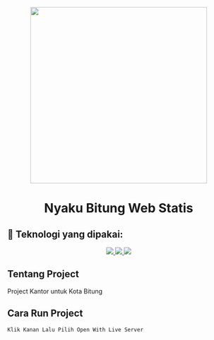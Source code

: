 <p align="center"><a href="https://laravel.com" target="_blank"><img src="https://nyakubitung.com/assets/img/Ilustrasi/home-img.png" width="400"></a></p>

<h1 align="center">Nyaku Bitung Web Statis</h1>

## 🚀 Teknologi yang dipakai:

<p align="center"> 
    <a href="#" target="_blank"> <img src="https://img.icons8.com/color/48/000000/html-5--v1.png"/> </a>
    <a href="#" target="_blank"> <img src="https://img.icons8.com/color/48/000000/css3.png"/> </a>
    <a href="#" target="_blank"> <img src="https://img.icons8.com/color/48/000000/javascript--v1.png"/> </a>
</p>


## Tentang Project
Project Kantor untuk Kota Bitung

## Cara Run Project

```bash
Klik Kanan Lalu Pilih Open With Live Server 

